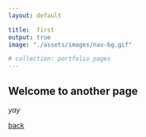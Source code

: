 ```yaml
---
layout: default

title:  first
output: true
image: "./assets/images/nav-bg.gif"

# collection: portfolio_pages
---
```


## Welcome to another page

_yay_

[back](./)
